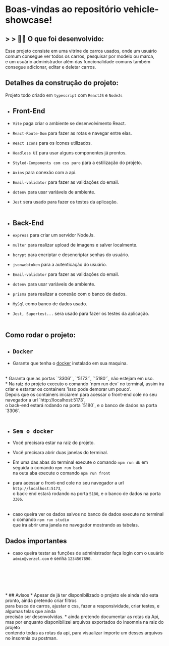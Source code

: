 # Boas-vindas ao repositório vehicle-showcase!

## > > 👨‍💻 O que foi desenvolvido:

Esse projeto consiste em uma vitrine de carros usados, onde um usuário comum consegue ver todos os carros, pesquisar por modelo ou marca,<br>
e um usuário administrador além das funcionalidade comuns também consegue adicionar, editar e deletar carros.

## Detalhes da construção do projeto:

Projeto todo criado em `typescript` com `ReactJS` e `NodeJs`

* ## Front-End
* `Vite` paga criar o ambiente se desenvolvimento React.<br> 
* `React-Route-Dom` para fazer as rotas e navegar entre elas.<br>
* `React Icons` para os ícones utilizados.<br> 
* `Headless UI` para usar alguns componentes já prontos.<br>
* `Styled-Components com css puro` para a estilização do projeto.<br>
* `Axios` para conexão com a api.
* `Email-validator` para fazer as validações do email.<br>
* `dotenv` para usar variáveis de ambiente.<br> 
* `Jest` sera usado para fazer os testes da aplicação.<br><br>

* ## Back-End
* `express` para criar um servidor NodeJs.<br>
* `multer` para realizar upload de imagens e salver localmente.<br>
* `bcrypt` para encriptar e desencriptar senhas do usuário.<br>
* `jsonwebtoken` para a autenticação do usuário.<br>
* `Email-validator` para fazer as validações do email.<br>
* `dotenv` para usar variáveis de ambiente.<br> 
* `prisma` para realizar a conexão com o banco de dados.<br>
* `MySql` como banco de dados usado.<br>
* `Jest, Supertest...` sera usado para fazer os testes da aplicação.<br><br>

## Como rodar o projeto:<br>

* ## `Docker`<br>
* Garante que tenha o [docker](https://www.edivaldobrito.com.br/docker-no-ubuntu/) instalado em sua maquina.
<br>
* Garanta que as portas `'3306'`, `'5173'`, `'5180'`, não estejam em uso.<br>
* Na raiz do projeto executo o comando `npm run dev` no terminal, assim ira criar e estartar os containers 'isso pode demorar um pouco'.<br>
Depois que os containers iniciarem para acessar o front-end cole no seu navegador a url `http://localhost:5173`,<br>
o back-end estará rodando na porta `5180`, e o banco de dados na porta `3306`.<br><br>

* ## `Sem o docker`<br>
* Você precisara estar na raiz do projeto.
* Você precisara abrir duas janelas do terminal.<br>
* Em uma das abas do terminal execute o comando `npm run db`
  em seguida o comando `npm run back`<br>
  na outa aba execute o comando `npm run front`<br>
* para acessar o front-end cole no seu navegador a url `http://localhost:5173`,<br>
o back-end estará rodando na porta `5180`, e o banco de dados na porta `3306`.<br><br>

* caso queira ver os dados salvos no banco de dados execute no terminal o comando `npm run studio`<br>
que ira abrir uma janela no navegador mostrando as tabelas.

## Dados importantes

* caso queira testar as funções de administrador faça login com o usuário `admin@verzel.com` e senha `1234567890`.
<br>
<br>
<br>
<br>
<br>
* ## Avisos
* Apesar de já ter disponibilizado o projeto ele ainda não esta pronto, ainda pretendo criar filtros<br> para busca de carros, ajustar o css, fazer a responsividade, criar testes, e algumas telas que ainda<br> precisão ser desenvolvidas.
* ainda pretendo documentar as rotas da Api, mas por enquanto disponibilizei arquivos exportados do insomnia na raiz do projeto<br>
contendo todas as rotas da api, para visualizar importe um desses arquivos no insomnia ou postman. 